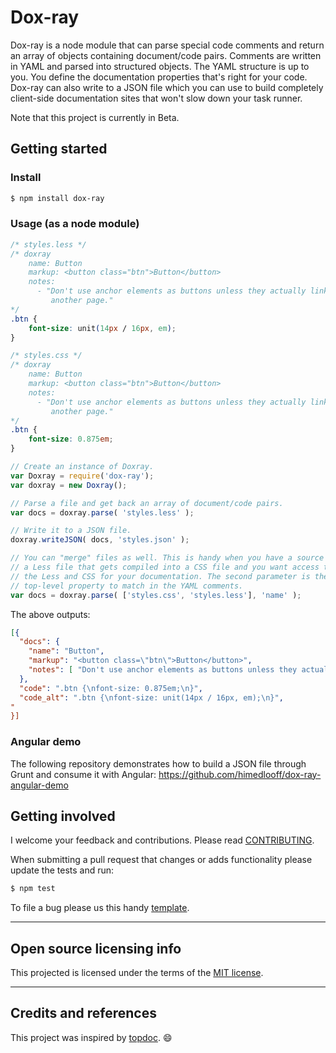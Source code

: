 # Dox-ray

Dox-ray is a node module that can parse special code comments and return
an array of objects containing document/code pairs. Comments are written in YAML
and parsed into structured objects. The YAML structure is up to you. You define
the documentation properties that's right for your code. Dox-ray can also
write to a JSON file which you can use to build completely client-side
documentation sites that won't slow down your task runner.

Note that this project is currently in Beta.


## Getting started

### Install

```bash
$ npm install dox-ray
```

### Usage (as a node module)

```css
/* styles.less */
/* doxray
    name: Button
    markup: <button class="btn">Button</button>
    notes:
      - "Don't use anchor elements as buttons unless they actually link to
         another page."
*/
.btn {
    font-size: unit(14px / 16px, em);
}
```

```css
/* styles.css */
/* doxray
    name: Button
    markup: <button class="btn">Button</button>
    notes:
      - "Don't use anchor elements as buttons unless they actually link to
         another page."
*/
.btn {
    font-size: 0.875em;
}
```

```js
// Create an instance of Doxray.
var Doxray = require('dox-ray');
var doxray = new Doxray();

// Parse a file and get back an array of document/code pairs.
var docs = doxray.parse( 'styles.less' );

// Write it to a JSON file.
doxray.writeJSON( docs, 'styles.json' );

// You can "merge" files as well. This is handy when you have a source file like
// a Less file that gets compiled into a CSS file and you want access to both
// the Less and CSS for your documentation. The second parameter is the
// top-level property to match in the YAML comments.
var docs = doxray.parse( ['styles.css', 'styles.less'], 'name' );
```

The above outputs:

```json
[{
  "docs": {
    "name": "Button",
    "markup": "<button class=\"btn\">Button</button>",
    "notes": [ "Don't use anchor elements as buttons unless they actually link to another page." ]
  },
  "code": ".btn {\nfont-size: 0.875em;\n}",
  "code_alt": ".btn {\nfont-size: unit(14px / 16px, em);\n}",
"
}]
```

### Angular demo

The following repository demonstrates how to build a JSON file through Grunt and
consume it with Angular: <https://github.com/himedlooff/dox-ray-angular-demo>


## Getting involved

I welcome your feedback and contributions.
Please read [CONTRIBUTING](CONTRIBUTING.md).

When submitting a pull request that changes or adds functionality please update
the tests and run:

```bash
$ npm test
```

To file a bug please us this handy [template](https://github.com/himedlooff/dox-ray/issues/new?body=%23%23%20URL%0D%0D%0D%23%23%20Actual%20Behavior%0D%0D%0D%23%23%20Expected%20Behavior%0D%0D%0D%23%23%20Steps%20to%20Reproduce%0D%0D%0D%23%23%20Screenshot&labels=bug).


----


## Open source licensing info

This projected is licensed under the terms of the [MIT license](LICENSE).


----


## Credits and references

This project was inspired by [topdoc](https://github.com/topcoat/topdoc/).
:smile:

